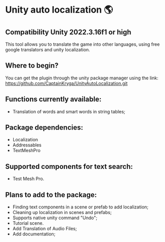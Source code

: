 # Unity auto localization 🌎
## Compatibility Unity 2022.3.16f1 or high

This tool allows you to translate the game into other languages, using free google translators and unity localization.

## Where to begin?
You can get the plugin through the unity package manager using the link:
https://github.com/CaptainKryga/UnityAutoLocalization.git

## Functions currently available:
- Translation of words and smart words in string tables;

## Package dependencies:
- Localization
- Addressables
- TextMeshPro

## Supported components for text search:
- Test Mesh Pro.

## Plans to add to the package:
- Finding text components in a scene or prefab to add localization;
- Cleaning up localization in scenes and prefabs;
- Supports native unity command "Undo";
- Tutorial scene.
- Add Translation of Audio Files;
- Add documentation;

